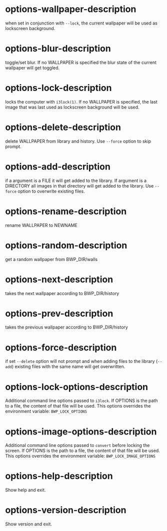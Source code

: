 # options-wallpaper-description
when set in conjunction with `--lock`, the current wallpaper will be used as lockscreen background.

# options-blur-description
toggle/set blur. If no WALLPAPER is specified the blur state of the current wallpaper will get toggled.

# options-lock-description
locks the computer with `i3lock(1)`. If no WALLPAPER is specified, the last image that was last used as lockscreen background will be used.

# options-delete-description
delete WALLPAPER from library and history. Use `--force` option to skip prompt.

# options-add-description
if a argument is a FILE it will get added to the library. If argument is a DIRECTORY all images in that directory will get added to the library. Use `--force` option to overwrite existing files.

# options-rename-description
rename WALLPAPER to NEWNAME

# options-random-description
get a random wallpaper from BWP_DIR/walls

# options-next-description
takes the next wallpaper according to BWP_DIR/history

# options-prev-description
takes the previous wallpaper according to BWP_DIR/history

# options-force-description
if set `--delete` option will not prompt and when adding files to the library (`--add`) existing files with the same name will get overwritten.

# options-lock-options-description

Additional command line options passed to `i3lock`.
If OPTIONS is the path to a file, the content of that file will be used.
This options overrides the environment variable: `BWP_LOCK_OPTIONS` 

# options-image-options-description

Additional command line options passed to `convert` before locking the screen.
If OPTIONS is the path to a file, the content of that file will be used.
This options overrides the environment variable: `BWP_LOCK_IMAGE_OPTIONS`

# options-help-description
Show help and exit.

# options-version-description
Show version and exit.
